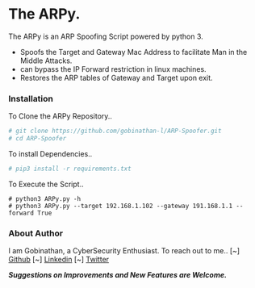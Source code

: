 #  The ARPy. 
The ARPy is an ARP Spoofing Script powered by python 3.

  - Spoofs the Target and Gateway Mac Address to facilitate Man in the Middle Attacks.
  - can bypass the IP Forward restriction in linux machines.
  - Restores the ARP tables of Gateway and Target upon exit.

### Installation

To Clone the ARPy Repository..

```sh
# git clone https://github.com/gobinathan-l/ARP-Spoofer.git
# cd ARP-Spoofer
```

To install Dependencies..

```sh
# pip3 install -r requirements.txt
```

To Execute the Script..
```
# python3 ARPy.py -h
# python3 ARPy.py --target 192.168.1.102 --gateway 191.168.1.1 --forward True
```

### About Author
I am Gobinathan, a CyberSecurity Enthusiast. To reach out to me..
[~] [Github](https://github.com/gobinathan-l/)
[~] [Linkedin](https://in.linkedin.com/in/gobinathan-l)
[~] [Twitter](https://twitter.com/gobinathan_l)


***Suggestions on Improvements and New Features are Welcome.***